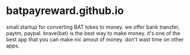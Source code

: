 # batpayreward.github.io

small startup for converting BAT tokes to money.
we offer bank transfer, paytm, paypal.
brave(bat) is the best way to make money. 
it's one of the best app that you can make nic amout of money.
don't wast time on other apps.
